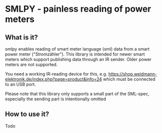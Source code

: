 # SMLPY - painless reading of power meters

## What is it?
smlpy enables reading of smart meter language (sml) data from a smart power meter ("Stromzähler").
This library is intended for newer smart meters which support publishing data through an IR sender. 
Older power meters are not supported.

You need a working IR-reading device for this, e.g. https://shop.weidmann-elektronik.de/index.php?page=product&info=24
which must be connected to an USB port.

Please note that this library only supports a small part of the SML-spec,
especially the sending part is intentionally omitted

## How to use it?

Todo